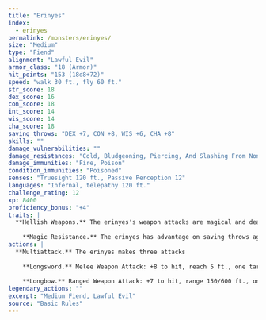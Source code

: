 ```yaml
---
title: "Erinyes"
index:
  - erinyes
permalink: /monsters/erinyes/
size: "Medium"
type: "Fiend"
alignment: "Lawful Evil"
armor_class: "18 (Armor)"
hit_points: "153 (18d8+72)"
speed: "walk 30 ft., fly 60 ft."
str_score: 18
dex_score: 16
con_score: 18
int_score: 14
wis_score: 14
cha_score: 18
saving_throws: "DEX +7, CON +8, WIS +6, CHA +8"
skills: ""
damage_vulnerabilities: ""
damage_resistances: "Cold, Bludgeoning, Piercing, And Slashing From Nonmagical Weapons That Aren'T Silvered"
damage_immunities: "Fire, Poison"
condition_immunities: "Poisoned"
senses: "Truesight 120 ft., Passive Perception 12"
languages: "Infernal, telepathy 120 ft."
challenge_rating: 12
xp: 8400
proficiency_bonus: "+4"
traits: |
  **Hellish Weapons.** The erinyes's weapon attacks are magical and deal an extra 13 (3d8) poison damage on a hit (included in the attacks).
    
    **Magic Resistance.** The erinyes has advantage on saving throws against spells and other magical effects.
actions: |
  **Multiattack.** The erinyes makes three attacks
    
    **Longsword.** Melee Weapon Attack: +8 to hit, reach 5 ft., one target. Hit: 8 (1d8 + 4) slashing damage, or 9 (1d10 + 4) slashing damage if used with two hands, plus 13 (3d8) poison damage.
    
    **Longbow.** Ranged Weapon Attack: +7 to hit, range 150/600 ft., one target. Hit: 7 (1d8 + 3) piercing damage plus 13 (3d8) poison damage, and the target must succeed on a DC 14 Constitution saving throw or be poisoned. The poison lasts until it is removed by the lesser restoration spell or similar magic.  
legendary_actions: ""
excerpt: "Medium Fiend, Lawful Evil"
source: "Basic Rules"
---
```

